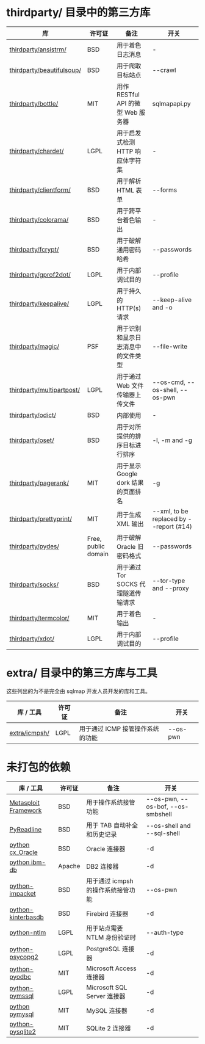 # thirdparty/ 目录中的第三方库

| 库 | 许可证 | 备注 | 开关 |
| ------------ | ----------- | ----------- | ----------- |
| [thirdparty/ansistrm/](http://plumberjack.blogspot.co.uk/2010/12/colorizing-logging-output-in-terminals.html) | BSD | 用于着色日志消息 | - |
| [thirdparty/beautifulsoup/](http://www.crummy.com/software/BeautifulSoup/) | BSD | 用于爬取目标站点 | --crawl |
| [thirdparty/bottle/](http://bottlepy.org/) | MIT | 用作 RESTful API 的微型 Web 服务器 | sqlmapapi.py |
| [thirdparty/chardet/](http://pypi.python.org/pypi/chardet) | LGPL | 用于启发式检测 HTTP 响应体字符集 | - |
| [thirdparty/clientform/](http://wwwsearch.sourceforge.net/old/ClientForm/) | BSD | 用于解析 HTML 表单 | --forms |
| [thirdparty/colorama/](http://pypi.python.org/pypi/colorama) | BSD | 用于跨平台着色输出 | - |
| [thirdparty/fcrypt/](http://carey.geek.nz/code/python-fcrypt/) | BSD | 用于破解通用密码哈希 | --passwords |
| [thirdparty/gprof2dot/](http://code.google.com/p/jrfonseca/wiki/Gprof2Dot) | LGPL | 用于内部调试目的 | --profile |
| [thirdparty/keepalive/](http://urlgrabber.baseurl.org/) | LGPL | 用于持久的 HTTP(s) 请求 | --keep-alive and -o |
| [thirdparty/magic/](http://pypi.python.org/pypi/python-magic/) | PSF | 用于识别和显示日志消息中的文件类型 | --file-write |
| [thirdparty/multipartpost/](http://pipe.scs.fsu.edu/PostHandler/MultipartPostHandler.py) | LGPL | 用于通过 Web 文件传输器上传文件 | --os-cmd, --os-shell, --os-pwn |
| [thirdparty/odict/](http://www.voidspace.org.uk/python/odict.html) | BSD | 内部使用 | - |
| [thirdparty/oset/](http://pypi.python.org/pypi/oset/0.1.1) | BSD | 用于对所提供的排序目标进行排序 | -l, -m and -g |
| [thirdparty/pagerank/](http://code.google.com/p/corey-projects/) | MIT | 用于显示 Google dork 结果的页面排名 | -g |
| [thirdparty/prettyprint/](http://code.google.com/p/python-httpclient-gui/) | MIT | 用于生成 XML 输出 | --xml, to be replaced by --report (#14) |
| [thirdparty/pydes/](http://twhiteman.netfirms.com/des.html) | Free, public domain | 用于破解 Oracle 旧密码格式 | --passwords |
| [thirdparty/socks/](http://socksipy.sourceforge.net/) | BSD | 用于通过 Tor SOCKS 代理隧道传输请求 | --tor-type and --proxy |
| [thirdparty/termcolor/](http://pypi.python.org/pypi/termcolor) | MIT | 用于着色输出 | - |
| [thirdparty/xdot/](http://code.google.com/p/jrfonseca/wiki/XDot) | LGPL | 用于内部调试目的 | --profile |

# extra/ 目录中的第三方库与工具

这些列出的为不是完全由 sqlmap 开发人员开发的库和工具。

| 库 / 工具 | 许可证 | 备注 | 开关 |
| ------------ | ----------- | ----------- | ----------- |
| [extra/icmpsh/](https://github.com/inquisb/icmpsh) | LGPL | 用于通过 ICMP 接管操作系统的功能 | --os-pwn |

# 未打包的依赖

| 库 / 工具 | 许可证 | 备注 | 开关 |
| ------------ | ----------- | ----------- | ----------- |
| [Metasploit Framework](http://www.metasploit.com) | BSD | 用于操作系统接管功能 | --os-pwn, --os-bof, --os-smbshell |
| [PyReadline](http://ipython.scipy.org/moin/PyReadline/Intro) | BSD | 用于 TAB 自动补全和历史记录 | --os-shell and --sql-shell |
| [python cx_Oracle](http://cx-oracle.sourceforge.net/) | BSD | Oracle 连接器 | -d |
| [python ibm-db](https://code.google.com/p/ibm-db/) | Apache | DB2 连接器 | -d |
| [python-impacket](http://code.google.com/p/impacket/) | BSD | 用于通过 icmpsh 的操作系统接管功能 | --os-pwn |
| [python-kinterbasdb](http://kinterbasdb.sourceforge.net/) | BSD | Firebird 连接器 | -d |
| [python-ntlm](http://code.google.com/p/python-ntlm/) | LGPL | 用于站点需要 NTLM 身份验证时 | --auth-type |
| [python-psycopg2](http://initd.org/psycopg/) | LGPL | PostgreSQL 连接器 | -d |
| [python-pyodbc](https://code.google.com/p/pyodbc/) | MIT | Microsoft Access 连接器 | -d |
| [python-pymssql](http://pymssql.sourceforge.net/) | LGPL | Microsoft SQL Server 连接器 | -d |
| [python pymysql](http://code.google.com/p/pymysql/) | MIT | MySQL 连接器 | -d |
| [python-pysqlite2](https://code.google.com/p/pysqlite/) | MIT | SQLite 2 连接器 | -d |